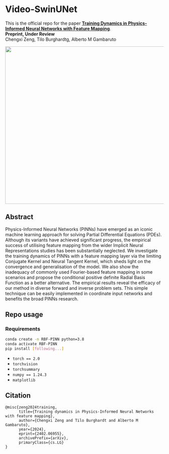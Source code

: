 # Video-SwinUNet
This is the official repo for the paper **[Training Dynamics in Physics-Informed Neural Networks with Feature Mapping](https://arxiv.org/abs/2402.06955)**.<br/>
**Preprint, Under Review**<br/>
Chengxi Zeng, Tilo Burghardtg, Alberto M Gambaruto<br/>

<img src="https://github.com/SimonZeng7108/RBF-PINN/blob/master/Figs/lorenz.gif" width="800" height="500"><br/>

## Abstract
Physics-Informed Neural Networks (PINNs) have emerged as an iconic machine learning approach for solving Partial Differential Equations (PDEs). Although its variants have achieved significant progress, the empirical success of utilising feature mapping from the wider Implicit Neural Representations studies has been substantially neglected. We investigate the training dynamics of PINNs with a feature mapping layer via the limiting Conjugate Kernel and Neural Tangent Kernel, which sheds light on the convergence and generalisation of the model. We also show the inadequacy of commonly used Fourier-based feature mapping in some scenarios and propose the conditional positive definite Radial Basis Function as a better alternative. The empirical results reveal the efficacy of our method in diverse forward and inverse problem sets. This simple technique can be easily implemented in coordinate input networks and benefits the broad PINNs research.

## Repo usage
### Requirements 
```Bash
conda create -n RBF-PINN python=3.8
conda activate RBF-PINN
pip install [following...]
```
- `torch == 2.0`
- `torchvision`
- `torchsummary`
- `numpy == 1.24.3`
- `matplotlib`

## Citation
```
@misc{zeng2024training,
      title={Training dynamics in Physics-Informed Neural Networks with feature mapping}, 
      author={Chengxi Zeng and Tilo Burghardt and Alberto M Gambaruto},
      year={2024},
      eprint={2402.06955},
      archivePrefix={arXiv},
      primaryClass={cs.LG}
}
```

